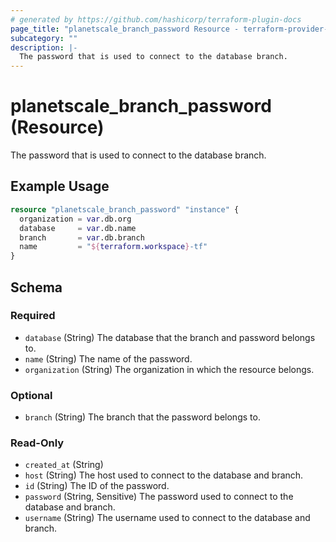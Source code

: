 ```yaml
---
# generated by https://github.com/hashicorp/terraform-plugin-docs
page_title: "planetscale_branch_password Resource - terraform-provider-planetscale"
subcategory: ""
description: |-
  The password that is used to connect to the database branch.
---
```


# planetscale_branch_password (Resource)

The password that is used to connect to the database branch.

## Example Usage

```terraform
resource "planetscale_branch_password" "instance" {
  organization = var.db.org
  database     = var.db.name
  branch       = var.db.branch
  name         = "${terraform.workspace}-tf"
}
```

<!-- schema generated by tfplugindocs -->
## Schema

### Required

- `database` (String) The database that the branch and password belongs to.
- `name` (String) The name of the password.
- `organization` (String) The organization in which the resource belongs.

### Optional

- `branch` (String) The branch that the password belongs to.

### Read-Only

- `created_at` (String)
- `host` (String) The host used to connect to the database and branch.
- `id` (String) The ID of the password.
- `password` (String, Sensitive) The password used to connect to the database and branch.
- `username` (String) The username used to connect to the database and branch.


